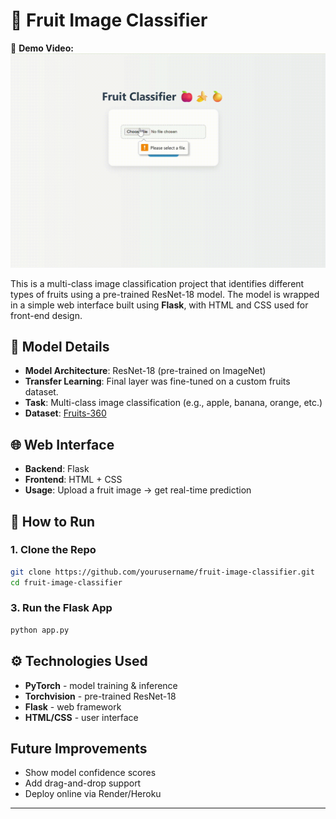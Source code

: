 # 🍓 Fruit Image Classifier

🎥 **Demo Video:**  
![Demo Video](Recording%202025-06-21%20133459.gif)

This is a multi-class image classification project that identifies different types of fruits using a pre-trained ResNet-18 model. The model is wrapped in a simple web interface built using **Flask**, with HTML and CSS used for front-end design.

## 🧠 Model Details

- **Model Architecture**: ResNet-18 (pre-trained on ImageNet)
- **Transfer Learning**: Final layer was fine-tuned on a custom fruits dataset.
- **Task**: Multi-class image classification (e.g., apple, banana, orange, etc.)
- **Dataset**: [Fruits-360](https://www.kaggle.com/moltean/fruits) 

## 🌐 Web Interface

- **Backend**: Flask
- **Frontend**: HTML + CSS
- **Usage**: Upload a fruit image → get real-time prediction

## 🚀 How to Run

### 1. Clone the Repo
```bash
git clone https://github.com/yourusername/fruit-image-classifier.git
cd fruit-image-classifier
```

### 3. Run the Flask App
```bash
python app.py
```

## ⚙️ Technologies Used

- **PyTorch** - model training & inference
- **Torchvision** - pre-trained ResNet-18
- **Flask** - web framework
- **HTML/CSS** - user interface

##  Future Improvements

- Show model confidence scores
- Add drag-and-drop support
- Deploy online via Render/Heroku

---
